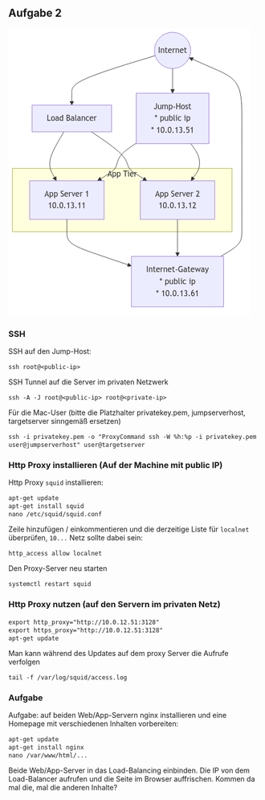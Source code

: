 ## Aufgabe 2

![Aufgabe2](aufgabeN2.mermaid.png)

### SSH

SSH auf den Jump-Host:

    ssh root@<public-ip>

SSH Tunnel auf die Server im privaten Netzwerk

    ssh -A -J root@<public-ip> root@<private-ip>

Für die Mac-User (bitte die Platzhalter privatekey.pem, jumpserverhost, targetserver sinngemäß ersetzen)

    ssh -i privatekey.pem -o "ProxyCommand ssh -W %h:%p -i privatekey.pem user@jumpserverhost" user@targetserver

### Http Proxy installieren (Auf der Machine mit public IP)

Http Proxy `squid` installieren:

    apt-get update
    apt-get install squid
    nano /etc/squid/squid.conf

Zeile hinzufügen / einkommentieren und die derzeitige Liste für `localnet`
überprüfen, `10...` Netz sollte dabei sein:

    http_access allow localnet

Den Proxy-Server neu starten

    systemctl restart squid

### Http Proxy nutzen (auf den Servern im privaten Netz)

```
export http_proxy="http://10.0.12.51:3128"
export https_proxy="http://10.0.12.51:3128"
apt-get update
```

Man kann während des Updates auf dem proxy Server die Aufrufe verfolgen

    tail -f /var/log/squid/access.log

### Aufgabe

Aufgabe: auf beiden Web/App-Servern nginx installieren und eine Homepage mit verschiedenen Inhalten vorbereiten:

```
apt-get update
apt-get install nginx
nano /var/www/html/...
```

Beide Web/App-Server in das Load-Balancing einbinden.
Die IP von dem Load-Balancer aufrufen und die Seite im Browser auffrischen. Kommen da mal die, mal die anderen Inhalte?

<!--
---

## Infrastruktur per Terraform erstellen

Terraform Datei herunterladen

https://raw.githubusercontent.com/geekq/kurs-infra-rechenzentren/refs/heads/main/tf-example-web-app-hetzner-vms/main.tf

Und Projektnamen anpassen von schulung1 auf schulung-teamN

```
terraform plan
terraform apply
```

-->

